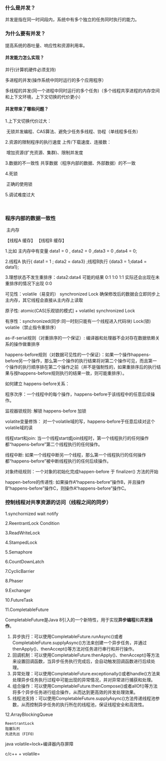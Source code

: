 ### 什么是并发？

并发是指在同一时间段内，系统中有多个独立的任务同时执行的能力。

### 为什么要有并发？

提高系统的吞吐量、响应性和资源利用率。

#### 并发能力怎么实现？

并行(计算机硬件必须支持)

多进程的并发(操作系统中同时运行的多个应用程序）

多线程的并发(同一个进程中同时运行的多个任务)（多个线程共享进程的内存空间和上下文环境，上下文切换的代价更小）

#### 并发带来了哪些问题？ 

1.上下文切换代价过大：  

​		无锁并发编程、CAS算法、避免少任务多线程、协程（单线程多任务）

2.资源的限制程序的执行速度  上传/下载速度、连接数：

​		增加资源(扩充资源、集群)、限制并发度

3.数据的不一致性  共享数据（程序内部的数据、外部数据）的不一致  

4.死锁

​		正确的使用锁

5.调试难度过大

​		

### 程序内部的数据一致性

​					主内存            

【线程A  缓存】  【线程B 缓存】



1.比如 主内存中有变量  data1 = 0 , data2 = 0 ,data3 = 0 ,data4 = 0;

2.线程A 执行{ data1 = 1 ; data2 = data3} ;线程B执行 {data3 = 1;data4 = data1};  

3.理想状态不发生重排序：data2:data4 可能的结果 0:1  1:0 1:1  实际还会出现在未重排序的情况下出现 0:0



可见性：volatile（易变的）   synchronized  Lock 确保修改后的数据会立即同步上主内存，其它线程会直接从主内存上读取   

原子性: atomic(CAS[乐观锁的模式]  + volatile)   synchronized Lock

有序性：synchronized(同步:同一时刻只能有一个线程进入代码块) Lock(锁)   volatile（禁止指令重排序）



as-if-serial规则（对重排序的一个保证）:	编译器和处理器不会对存在数据依赖关系的操作做重排序

happens-before规则（对数据可见性的一个保证）：如果一个操作happens-before另一个操作，那么第一个操作的执行结果将对第二个操作可见，而且第一个操作的执行顺序排在第二个操作之前（并不是强制性的，如果重排序后的执行结果与按happens-before规则执行的结果一致，则可能重排序）。

如何建立 happens-before关系：

程序次序：一个线程中的每个操作，happens-before于该线程中的任意后续操作。

监视器锁规则:	解锁 happens-before 加锁  

volatite变量修饰： 对一个volatile域的写，happens-before于任意后续对这个volatile域的读

线程start和join:	当一个线程start或join线程时，第一个线程执行的任何操作都“happens-before”第二个线程执行的任何操作。

线程中断: 	如果一个线程中断另一个线程，那么第一个线程执行的任何操作都“happens-before”被中断线程执行的任何后续操作。

对象终结规则：一个对象的初始化完成happen-before 于 finalizer() 方法的开始

happen-before的传递性:	如果操作A“happens-before”操作B，并且操作B“happens-before”操作C，则操作A“happens-before”操作C。





### 控制线程对共享资源的访问（线程之间的同步）

1.synchornized  wait notify

2.ReentrantLock Condition

3.ReadWriteLock

4.StampedLock

5.Semaphore

6.CountDownLatch

7.CyclicBarrier

8.Phaser

9.Exchanger

10.FutureTask

11.CompletableFuture

CompletableFuture是Java 8引入的一个新特性，用于实现**异步编程**和**并发操作**。

1. 异步执行：可以使用CompletableFuture.runAsync()或者CompletableFuture.supplyAsync()方法来创建一个异步任务，并通过thenApply()、thenAccept()等方法对任务进行串行和并行操作。
2. 回调机制：可以使用CompletableFuture.thenApply()、thenAccept()等方法来设置回调函数，当异步任务执行完成后，会自动触发回调函数进行后续处理。
3. 异常处理：可以使用CompletableFuture.exceptionally()或者handle()方法来处理异步任务执行过程中可能出现的异常情况，并对异常进行捕获和处理。
4. 组合操作：可以使用CompletableFuture.thenCompose()或者allOf()等方法将多个异步任务进行组合操作，从而达到更高效的并发处理效果。
5. 线程池支持：可以使用CompletableFuture.supplyAsync()方法传递线程池参数，从而控制异步任务的执行所在的线程池，保证线程安全和高效性。

12.ArrayBlockingQueue

```
ReentrantLock
阻塞队列
先进先出（FIFO）
```

java volatile=lock+编译器内存屏障

c/c++ + volatile=







### 
